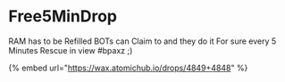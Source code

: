 #   Free5MinDrop

RAM has to be Refilled BOTs can Claim to and they do it For sure every 5 Minutes Rescue in view #bpaxz ;)

{% embed url="https://wax.atomichub.io/drops/4849+4848" %}


